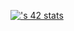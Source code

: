 [![<taya>'s 42 stats](https://badge.mediaplus.ma/<starryblue>/<taya>)](https://github.com/oakoudad/badge42)
